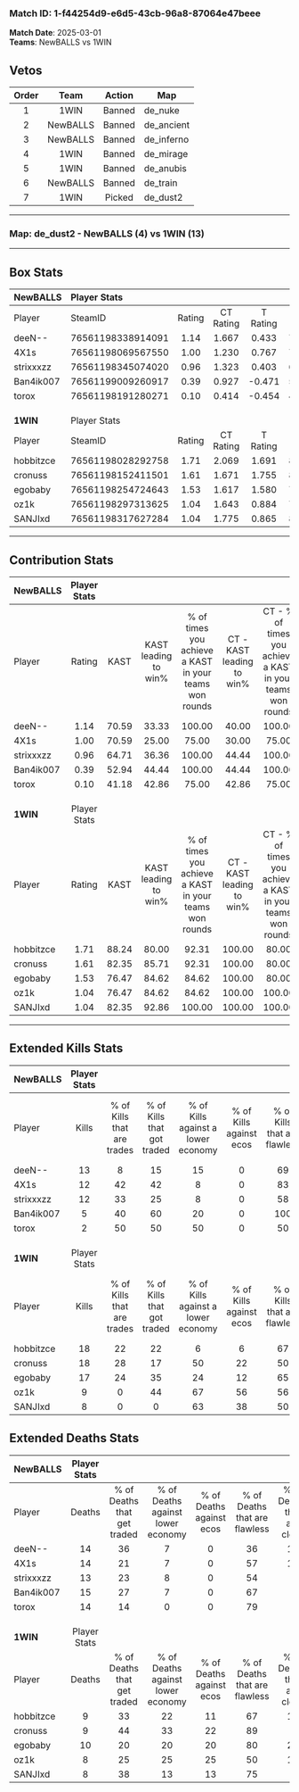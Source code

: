 ### Match ID: 1-f44254d9-e6d5-43cb-96a8-87064e47beee  
**Match Date**: 2025-03-01  
**Teams**: NewBALLS vs 1WIN  

## Vetos  

| Order | Team | Action | Map |
| :---: | :--: | :----: | --- |
| 1 | 1WIN | Banned | de_nuke |
| 2 | NewBALLS | Banned | de_ancient |
| 3 | NewBALLS | Banned | de_inferno |
| 4 | 1WIN | Banned | de_mirage |
| 5 | 1WIN | Banned | de_anubis |
| 6 | NewBALLS | Banned | de_train |
| 7 | 1WIN | Picked | de_dust2 |

---  

### **Map**: de_dust2 - NewBALLS (4) vs 1WIN (13)  
---  

## Box Stats  

| **NewBALLS** | Player Stats      |        |           |          |       |       |       |         |        |      |     |
| :- | :- | :-: | :-: | :-: | :-: | :-: | :-: | :-: | :-: | :-: | :-: |
| Player       | SteamID           | Rating | CT Rating | T Rating | KAST  |  ADR  | Kills | Assists | Deaths | K/D  | HS% |
| deeN--       | 76561198338914091 |  1.14  |   1.667   |  0.433   | 70.59 | 95.3  |  13   |    7    |   14   | 0.93 | 46  |
| 4X1s         | 76561198069567550 |  1.00  |   1.230   |  0.767   | 70.59 | 71.4  |  12   |    4    |   14   | 0.86 | 50  |
| strixxxzz    | 76561198345074020 |  0.96  |   1.323   |  0.403   | 64.71 | 67.6  |  12   |    1    |   13   | 0.92 | 66  |
| Ban4ik007    | 76561199009260917 |  0.39  |   0.927   |  -0.471  | 52.94 | 37.8  |   5   |    6    |   15   | 0.33 | 40  |
| torox        | 76561198191280271 |  0.10  |   0.414   |  -0.454  | 41.18 | 16.7  |   2   |    3    |   14   | 0.14 | 50  |
|              |                   |        |           |          |       |       |       |         |        |      |     |
|              |                   |        |           |          |       |       |       |         |        |      |     |
|              |                   |        |           |          |       |       |       |         |        |      |     |
| **1WIN**     | Player Stats      |        |           |          |       |       |       |         |        |      |     |
| Player       | SteamID           | Rating | CT Rating | T Rating | KAST  |  ADR  | Kills | Assists | Deaths | K/D  | HS% |
| hobbitzce    | 76561198028292758 |  1.71  |   2.069   |  1.691   | 88.24 | 109.9 |  18   |    3    |   9    | 2.00 | 50  |
| cronuss      | 76561198152411501 |  1.61  |   1.671   |  1.755   | 82.35 | 91.2  |  18   |    3    |   9    | 2.00 | 66  |
| egobaby      | 76561198254724643 |  1.53  |   1.617   |  1.580   | 76.47 | 108.0 |  17   |    2    |   10   | 1.70 | 23  |
| oz1k         | 76561198297313625 |  1.04  |   1.643   |  0.884   | 76.47 | 66.2  |   9   |    1    |   8    | 1.13 | 77  |
| SANJIxd      | 76561198317627284 |  1.04  |   1.775   |  0.865   | 82.35 | 59.7  |   8   |    5    |   8    | 1.00 | 62  |
---  

## Contribution Stats  

| **NewBALLS** | Player Stats |       |                      |                                                        |                           |                                                             |                          |                                                            |
| :- | :-: | :-: | :-: | :-: | :-: | :-: | :-: | :-: |
| Player       |    Rating    | KAST  | KAST leading to win% | % of times you achieve a KAST in your teams won rounds | CT - KAST leading to win% | CT - % of times you achieve a KAST in your teams won rounds | T - KAST leading to win% | T - % of times you achieve a KAST in your teams won rounds |
| deeN--       |     1.14     | 70.59 |        33.33         |                         100.00                         |           40.00           |                           100.00                            |           0.00           |                            0.00                            |
| 4X1s         |     1.00     | 70.59 |        25.00         |                         75.00                          |           30.00           |                            75.00                            |           0.00           |                            0.00                            |
| strixxxzz    |     0.96     | 64.71 |        36.36         |                         100.00                         |           44.44           |                           100.00                            |           0.00           |                            0.00                            |
| Ban4ik007    |     0.39     | 52.94 |        44.44         |                         100.00                         |           44.44           |                           100.00                            |           0.00           |                            0.00                            |
| torox        |     0.10     | 41.18 |        42.86         |                         75.00                          |           42.86           |                            75.00                            |           0.00           |                            0.00                            |
|              |              |       |                      |                                                        |                           |                                                             |                          |                                                            |
|              |              |       |                      |                                                        |                           |                                                             |                          |                                                            |
|              |              |       |                      |                                                        |                           |                                                             |                          |                                                            |
| **1WIN**     | Player Stats |       |                      |                                                        |                           |                                                             |                          |                                                            |
| Player       |    Rating    | KAST  | KAST leading to win% | % of times you achieve a KAST in your teams won rounds | CT - KAST leading to win% | CT - % of times you achieve a KAST in your teams won rounds | T - KAST leading to win% | T - % of times you achieve a KAST in your teams won rounds |
| hobbitzce    |     1.71     | 88.24 |        80.00         |                         92.31                          |          100.00           |                            80.00                            |          72.73           |                           100.00                           |
| cronuss      |     1.61     | 82.35 |        85.71         |                         92.31                          |          100.00           |                            80.00                            |          80.00           |                           100.00                           |
| egobaby      |     1.53     | 76.47 |        84.62         |                         84.62                          |          100.00           |                            80.00                            |          77.78           |                           87.50                            |
| oz1k         |     1.04     | 76.47 |        84.62         |                         84.62                          |          100.00           |                           100.00                            |          75.00           |                           75.00                            |
| SANJIxd      |     1.04     | 82.35 |        92.86         |                         100.00                         |          100.00           |                           100.00                            |          88.89           |                           100.00                           |
---  

## Extended Kills Stats  

| **NewBALLS** | Player Stats |                            |                            |                                    |                         |                              |                                 |                                       |                    |           |
| :- | :-: | :-: | :-: | :-: | :-: | :-: | :-: | :-: | :-: | :-: |
| Player       |    Kills     | % of Kills that are trades | % of Kills that got traded | % of Kills against a lower economy | % of Kills against ecos | % of Kills that are flawless | % of Kills that are close duels | % of Kills that are assisted by flash | Pistol Round Kills | AWP Kills |
| deeN--       |      13      |             8              |             15             |                 15                 |            0            |              69              |                8                |                  15                   |         0          |     0     |
| 4X1s         |      12      |             42             |             42             |                 8                  |            0            |              83              |                8                |                   0                   |         0          |     1     |
| strixxxzz    |      12      |             33             |             25             |                 8                  |            0            |              58              |                8                |                   0                   |         1          |     0     |
| Ban4ik007    |      5       |             40             |             60             |                 20                 |            0            |             100              |                0                |                  20                   |         0          |     0     |
| torox        |      2       |             50             |             50             |                 50                 |            0            |              50              |               50                |                  50                   |         0          |     1     |
|              |              |                            |                            |                                    |                         |                              |                                 |                                       |                    |           |
|              |              |                            |                            |                                    |                         |                              |                                 |                                       |                    |           |
|              |              |                            |                            |                                    |                         |                              |                                 |                                       |                    |           |
| **1WIN**     | Player Stats |                            |                            |                                    |                         |                              |                                 |                                       |                    |           |
| Player       |    Kills     | % of Kills that are trades | % of Kills that got traded | % of Kills against a lower economy | % of Kills against ecos | % of Kills that are flawless | % of Kills that are close duels | % of Kills that are assisted by flash | Pistol Round Kills | AWP Kills |
| hobbitzce    |      18      |             22             |             22             |                 6                  |            6            |              67              |                6                |                   0                   |         4          |     0     |
| cronuss      |      18      |             28             |             17             |                 50                 |           22            |              50              |                6                |                   0                   |         2          |     0     |
| egobaby      |      17      |             24             |             35             |                 24                 |           12            |              65              |               12                |                   6                   |         2          |    11     |
| oz1k         |      9       |             0              |             44             |                 67                 |           56            |              56              |                0                |                   0                   |         2          |     0     |
| SANJIxd      |      8       |             0              |             0              |                 63                 |           38            |              50              |                0                |                   0                   |         0          |     0     |
## Extended Deaths Stats  

| **NewBALLS** | Player Stats |                             |                                   |                          |                               |                            |                           |               |
| :- | :-: | :-: | :-: | :-: | :-: | :-: | :-: | :-: |
| Player       |    Deaths    | % of Deaths that get traded | % of Deaths against lower economy | % of Deaths against ecos | % of Deaths that are flawless | % of Deaths that are close | % of Deaths while blinded | Deaths to AWP |
| deeN--       |      14      |             36              |                 7                 |            0             |              36               |             14             |             0             |       3       |
| 4X1s         |      14      |             21              |                 7                 |            0             |              57               |             14             |             7             |       4       |
| strixxxzz    |      13      |             23              |                 8                 |            0             |              54               |             0              |             0             |       1       |
| Ban4ik007    |      15      |             27              |                 7                 |            0             |              67               |             0              |             0             |       0       |
| torox        |      14      |             14              |                 0                 |            0             |              79               |             0              |             0             |       3       |
|              |              |                             |                                   |                          |                               |                            |                           |               |
|              |              |                             |                                   |                          |                               |                            |                           |               |
|              |              |                             |                                   |                          |                               |                            |                           |               |
| **1WIN**     | Player Stats |                             |                                   |                          |                               |                            |                           |               |
| Player       |    Deaths    | % of Deaths that get traded | % of Deaths against lower economy | % of Deaths against ecos | % of Deaths that are flawless | % of Deaths that are close | % of Deaths while blinded | Deaths to AWP |
| hobbitzce    |      9       |             33              |                22                 |            11            |              67               |             11             |            11             |       1       |
| cronuss      |      9       |             44              |                33                 |            22            |              89               |             0              |            22             |       0       |
| egobaby      |      10      |             20              |                20                 |            20            |              80               |             20             |             0             |       1       |
| oz1k         |      8       |             25              |                25                 |            25            |              50               |             13             |             0             |       0       |
| SANJIxd      |      8       |             38              |                13                 |            13            |              75               |             0              |            13             |       0       |
